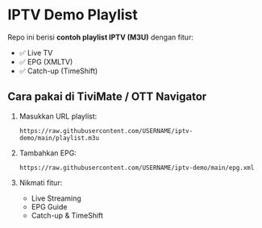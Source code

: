 # IPTV Demo Playlist

Repo ini berisi **contoh playlist IPTV (M3U)** dengan fitur:
- ✅ Live TV
- ✅ EPG (XMLTV)
- ✅ Catch-up (TimeShift)

## Cara pakai di TiviMate / OTT Navigator

1. Masukkan URL playlist:
   ```
   https://raw.githubusercontent.com/USERNAME/iptv-demo/main/playlist.m3u
   ```

2. Tambahkan EPG:
   ```
   https://raw.githubusercontent.com/USERNAME/iptv-demo/main/epg.xml
   ```

3. Nikmati fitur:
   - Live Streaming
   - EPG Guide
   - Catch-up & TimeShift
